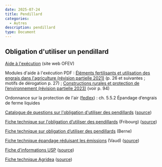 ```yaml
---
date: 2025-07-24
title: Pendillard
categories:
  - Autres
description: pendillard
type: Document
---
```


<h2 id="pendillard">Obligation d'utiliser un pendillard</h2>

<a href="https://www.bafu.admin.ch/bafu/fr/home/themes/air/landwirtschaft/mesures-de-protection-de-lair---agriculture.html" target="_blank">Aide à l'exécution</a> (site web OFEV)

Modules d'aide à l'exécution PDF : <a href="../../fichiers/aide_execution_OFEV_éléments_fertilisants.pdf" target="_blank">Éléments fertilisants et utilisation des engrais dans l'agriculture (révision partielle 2021)</a> (p. 26 et suivantes ; motifs de dérogation p. 27) ; <a href="../../fichiers/aide_execution_OFEV.pdf" target="_blank">Constructions rurales et protection de l’environnement (révision partielle 2023)</a> (voir p. 94) 

Ordonnance sur la protection de l'air ([fedlex](https://www.fedlex.admin.ch/eli/cc/1986/208_208_208/fr)) : ch. 5.5.2 Épandage d’engrais de ferme liquides

<a href="../../fichiers/faq_pendillard_FR.pdf" target="_blank">Catalogue de questions sur l'obligation d'utiliser des pendillards</a> (<a href="https://www.fr.ch/sites/default/files/2024-03/catalogue-de-questions-sur-l-obligation-d-utiliser-des-pendillards.pdf" target="_blank">source</a>)

<a href="../../fichiers/fiche_technique_pendillard_FR.pdf" target="_blank">Fiche technique sur l'obligation d’utiliser des pendillards</a> (Fribourg) (<a href="https://gelan.ch/images/content/Fichetechniquesurl_obligationdutiliserdespendillardsFR.pdf" target="_blank">source</a>)

<a href="../../fichiers/fiche_technique_pendillard_BE.pdf" target="_blank">Fiche technique sur obligation d’utiliser des pendillards</a> (Berne) 

<a href="../../fichiers/fiche_technique_pendillard_VD.pdf" target="_blank">Fiche technique épandage réduisant les émissions</a> (Vaud) (<a href="https://www.vd.ch/fileadmin/user_upload/themes/environnement/air/fichiers_pdf/agriculture/epandage_r%C3%A9duisant_les_%C3%A9missions.pdf" target="_blank">source</a>)

<a href="../../fichiers/fiche_info_pendillard_USP.pdf" target="_blank">Fiche d'informations USP</a> (<a href="https://www.agrartechnik.ch/fileadmin/user_upload/Fiche_d_informations_Obligation_de_recourir_%C3%A0_un_pendillard_F_210825.pdf" target="_blank">source</a>)

<a href="../../fichiers/fiche_technique_pendillard_agridea.pdf" target="_blank">Fiche technique Agridea</a> (<a href="https://www.cnav.ch/File/1478/M%C3%A9thodes%20d'%C3%A9pandage%20r%C3%A9duisant%20les%20%C3%A9missions.pdf" target="_blank">source</a>)


